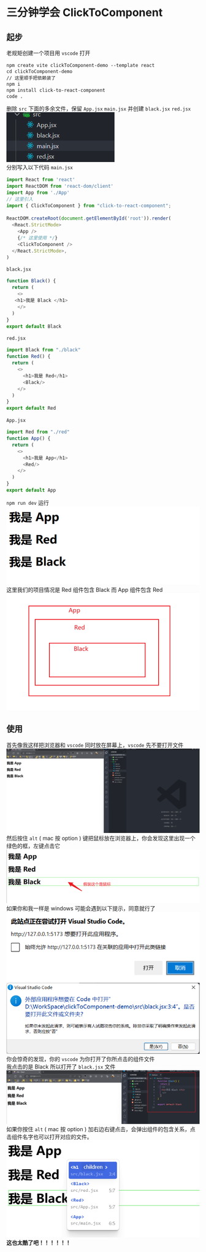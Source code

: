 # 三分钟学会 ClickToComponent
## 起步
老规矩创建一个项目用 `vscode` 打开
```
npm create vite clickToComponent-demo --template react
cd clickToComponent-demo
// 这里顺手把依赖装了
npm i 
npm install click-to-react-component
code .
```
删除 `src` 下面的多余文件，保留 `App.jsx` `main.jsx` 并创建 `black.jsx` `red.jsx`    
![alt 属性文本](./image/1.png)   
分别写入以下代码
`main.jsx`
```js
import React from 'react'
import ReactDOM from 'react-dom/client'
import App from './App'
// 这里引入
import { ClickToComponent } from "click-to-react-component"; 

ReactDOM.createRoot(document.getElementById('root')).render(
  <React.StrictMode>
    <App />
    {/* 这里使用 */}
    <ClickToComponent />
  </React.StrictMode>,
)
```

`black.jsx`
```js
function Black() {
  return (
    <>
   <h1>我是 Black </h1>      
    </>
  )
}
export default Black
```
`red.jsx`
```js
import Black from "./black"
function Red() {
  return (
    <>
      <h1>我是 Red</h1>      
      <Black/>
    </>
  )
}
export default Red
```
`App.jsx`
```js
import Red from "./red"
function App() {
  return (
    <>
      <h1>我是 App</h1>      
      <Red/>
    </>
  )
}
export default App
```
`npm run dev` 运行
![alt 属性文本](./image/2.png)   
这里我们的项目情况是 Red 组件包含 Black 而 App 组件包含 Red
![alt 属性文本](./image/3.png)   

## 使用
首先像我这样把浏览器和 `vscode` 同时放在屏幕上，`vscode` 先不要打开文件
![alt 属性文本](./image/4.png)   
然后按住 `alt` ( mac 按 option ) 键把鼠标放在浏览器上，你会发现这里出现一个绿色的框，左键点击它
![alt 属性文本](./image/5.png)   
如果你和我一样是 windows 可能会遇到以下提示，同意就行了
![alt 属性文本](./image/6.png)   
![alt 属性文本](./image/7.png)   
你会惊奇的发现，你的 `vscode` 为你打开了你所点击的组件文件   
我点击的是 Black 所以打开了 `black.jsx` 文件
![alt 属性文本](./image/8.png)   
如果你按住 `alt` ( mac 按 option ) 加右边右键点击，会弹出组件的包含关系，点击组件名字也可以打开对应的文件。
![alt 属性文本](./image/9.png)  
**这也太酷了吧！！！！！！**